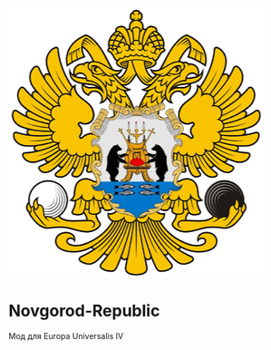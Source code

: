 ![Alt-текст](https://github.com/nikminer/Novgorod-Republic/blob/master/thumbnail.png?raw=true "logo")
# Novgorod-Republic

Мод для Europa Universalis IV
